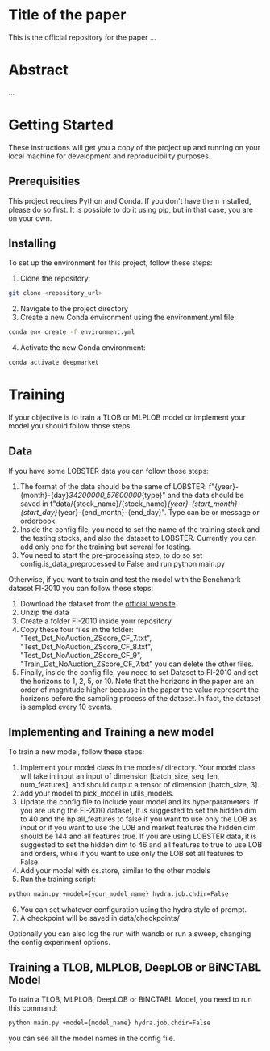 # Title of the paper
This is the official repository for the paper ...

# Abstract
...

# Getting Started 
These instructions will get you a copy of the project up and running on your local machine for development and reproducibility purposes.

## Prerequisities
This project requires Python and Conda. If you don't have them installed, please do so first. It is possible to do it using pip, but in that case, you are on your own.   

## Installing
To set up the environment for this project, follow these steps:

1. Clone the repository:
```sh
git clone <repository_url>
```
2. Navigate to the project directory
3. Create a new Conda environment using the environment.yml file:
```sh
conda env create -f environment.yml
```
4. Activate the new Conda environment:
```sh
conda activate deepmarket
```

# Training
If your objective is to train a TLOB or MLPLOB model or implement your model you should follow those steps. 

## Data 
If you have some LOBSTER data you can follow those steps:
1. The format of the data should be the same of LOBSTER: f"{year}-{month}-{day}_34200000_57600000_{type}" and the data should be saved in f"data/{stock_name}/{stock_name}_{year}-{start_month}-{start_day}_{year}-{end_month}-{end_day}". Type can be or message or orderbook.
2. Inside the config file, you need to set the name of the training stock and the testing stocks, and also the dataset to LOBSTER. Currently you can add only one for the training but several for testing. 
3. You need to start the pre-processing step, to do so set config.is_data_preprocessed to False and run python main.py

Otherwise, if you want to train and test the model with the Benchmark dataset FI-2010 you can follow these steps:
1. Download the dataset from the [official website](https://etsin.fairdata.fi/dataset/73eb48d7-4dbc-4a10-a52a-da745b47a649/data).
2. Unzip the data 
3. Create a folder FI-2010 inside your repository
4. Copy these four files in the folder: "Test_Dst_NoAuction_ZScore_CF_7.txt", "Test_Dst_NoAuction_ZScore_CF_8.txt", "Test_Dst_NoAuction_ZScore_CF_9", "Train_Dst_NoAuction_ZScore_CF_7.txt" you can delete the other files.
5. Finally, inside the config file, you need to set Dataset to FI-2010 and set the horizons to 1, 2, 5, or 10. 
Note that the horizons in the paper are an order of magnitude higher because in the paper the value represent the horizons before the sampling process of the dataset. In fact, the dataset is sampled every 10 events. 

## Implementing and Training a new model 
To train a new model, follow these steps:
1. Implement your model class in the models/ directory. Your model class will take in input an input of dimension [batch_size, seq_len, num_features], and should output a tensor of dimension [batch_size, 3].
2. add your model to pick_model in utils_models.
3. Update the config file to include your model and its hyperparameters. If you are using the FI-2010 dataset, It is suggested to set the hidden dim to 40 and the hp all_features to false if you want to use only the LOB as input or if you want to use the LOB and market features the hidden dim should be 144 and all features true. If you are using LOBSTER data, it is suggested to set the hidden dim to 46 and all features to true to use LOB and orders, while if you want to use only the LOB set all features to False. 
4. Add your model with cs.store, similar to the other models
5. Run the training script:
```sh
python main.py +model={your_model_name} hydra.job.chdir=False
```
6. You can set whatever configuration using the hydra style of prompt.
7. A checkpoint will be saved in data/checkpoints/ 

Optionally you can also log the run with wandb or run a sweep, changing the config experiment options.


## Training a TLOB, MLPLOB, DeepLOB or BiNCTABL Model 
To train a TLOB, MLPLOB, DeepLOB or BiNCTABL Model, you need to run this command:
```sh
python main.py +model={model_name} hydra.job.chdir=False
```
you can see all the model names in the config file. 
